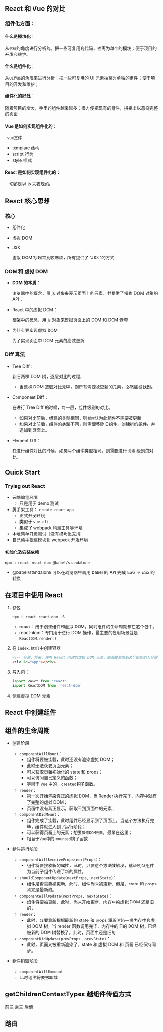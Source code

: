## React 和 Vue 的对比

### 组件化方面：

#### 什么是模块化：

从`代码`的角度进行分析的。把一些可复用的代码，抽离为单个的模块；便于项目的开发和维护。

#### 什么是组件化：

从`UI界面`的角度来进行分析；把一些可复用的 UI 元素抽离为单独的组件；便于项目的开发和维护；

#### 组件化的好处：

随着项目的增大，手里的组件越来越多；很方便把现有的组件，拼接出以恶搞完整的页面

#### Vue 是如何实现组件化的：

`.vue`文件

- template 结构
- script 行为
- style 样式

#### React 是如何实现组件化的：

一切都是以 js 来表现的。

## React 核心思想

### 核心

- 组件化

- 虚拟 DOM

- JSX

  虚拟 DOM 写起来比较麻烦，所有提供了 'JSX '的方式

### DOM 和 虚拟 DOM

- **DOM 的本质**：

  浏览器中的概念，用 js 对象来表示页面上的元素，并提供了操作 DOM 对象的 API；

- React 中的虚拟 DOM：

  框架中的概念，用 js 对象来模拟页面上的 DOM 和 DOM 嵌套

- 为什么要实现虚拟 DOM

  为了实现页面中 DOM 元素的高效更新

### Diff 算法

- Tree Diff：

  新旧两棵 DOM 树，逐层对比的过程。

  - 当整棵 DOM 逐层对比完毕，则所有需要被更新的元素，必然能被找到。

- Component Diff：

  在进行 Tree Diff 的时候，每一层，组件级别的对比。

  - 如果对比前后，组建的类型相同，则`暂时`认为此组件不需要被更新
  - 如果对比前后，组件的类型不同，则需要移除旧组件，创建新的组件，并追加到页面上。

- Element Diff：

  在进行组件对比的时候，如果两个组件类型相同，则需要进行 `元素` 级别的对比。

## Quick Start

### Trying out React

- 云端编程环境
  - 只是用于 demo 测试
- 脚手架工具： `create-react-app`
  - 正式开发环境
  - 类似于 `vue-cli`
  - 集成了 webpack 构建工具等环境
- 本地简单开发测试（没有模块化支持）
- 自己动手搭建模块化 webpack 开发环境

#### 初始化及安装依赖

```shell
npm i react react-dom @babel/standalone
```

- @babel/standalone
  可以在浏览器中调用 babel 的 API 完成 ES6 -> ES5 的转换

## 在项目中使用 React

1. 装包

   ```shell
   npm i react react-dom -S

   ```

   - react： 用于创建组件和虚拟 DOM，同时组件的生命周期都在这个包中。
   - react-dom：专门用于进行 DOM 操作，最主要的应用场景就是 `ReactDOM.render()`

2. 在 `index.html`中创建容器

   ```html
   <!-- 容器，将来，使用 React 创建的虚拟 DOM 元素，都会被渲染到这个指定的人容器中。 -->
   <div id="app"></div>
   ```

3. 导入包：

   ```js
   import React from 'react'
   import ReactDOM from 'react-dom'
   ```

4. 创建虚拟 DOM 元素

## React 中创建组件

## 组件的生命周期

- 创建阶段

  - `componentWillMount`：
    - 组件将要被挂载，此时还没有渲染虚拟 DOM；
    - 此时无法获取页面元素；
    - 可以获取页面初始化的 state 和 props；
    - 可以访问自己定义的函数；
    - 等同于 `Vue` 中的，`created`钩子函数。
  - `render`：
    - 第一次开始渲染真正的虚拟 DOM，当 Render 执行完了，内存中就有了完整的虚拟 DOM；
    - 页面中没有真正显示，获取不到页面中的元素；
  - `componentDidMount`：
    - 组件完成了挂载，此时组件已经显示到了页面上，当这个方法执行完毕，组件就进入到了运行阶段；
    - 可以获得页面上的元素；想要`操作DOM元素`，最早在这里；
    - 相当于`Vue`中的 `mounted`钩子函数

- 组件运行阶段

  - `componentWillReceiveProps(nextProps)`：
    - 组件将要接收新的属性，此时，只要这个方法被触发，就证明父组件为当前子组件传递了新的属性。
  - `shouldComponentUpdate(nextProps, nextState)`：
    - 组件是否需要被更新，此时，组件尚未被更新，但是，state 和 props 肯定是最新的。
  - `componentWillUpdata(nextProps, nextState)`：
    - 组件将要被更新，此时，尚未开始更新，内存中的虚拟 DOM 还是旧的，
  - `render`：
    - 此时，又要重新根据最新的 state 和 props 重新渲染一棵内存中的虚拟 DOM 树，当 render 函数调用完毕，内存中的旧的 DOM 树，已经被新的 DOM 树替换了。此时，页面中还是旧的
  - `componentDidUpdate(prevProps, prevState)`：
    - 此时，页面又被重新渲染了，state 和 虚拟 DOM 和 页面 已经保持同步。

- 组件销毁阶段

  - `componentWillUnmount`：
  - 此时组件将要被卸载

  

## getChildrenContextTypes 越组件传值方式

前三 后三 后俩

## 路由
